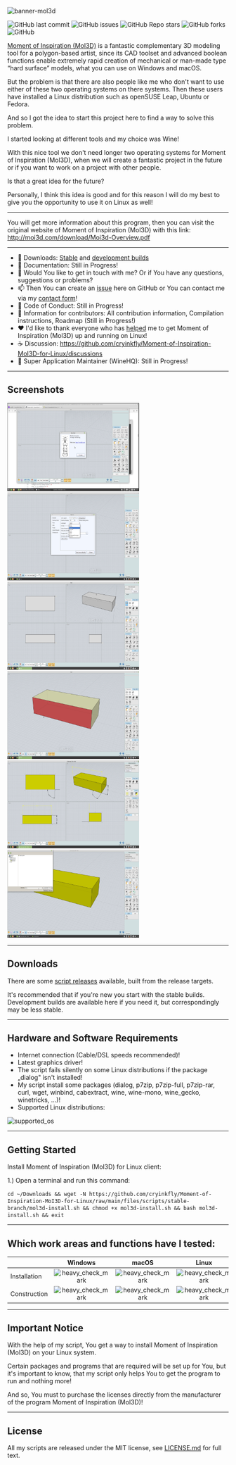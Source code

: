 ![banner-mol3d](https://user-images.githubusercontent.com/79079633/136657332-1a4f5ed1-a1a6-4b96-a1dd-114e1086e80a.png)

![GitHub last commit](https://img.shields.io/github/last-commit/cryinkfly/Moment-of-Inspiration-MoI3D-for-Linux?style=for-the-badge)
![GitHub issues](https://img.shields.io/github/issues-raw/cryinkfly/Moment-of-Inspiration-MoI3D-for-Linux?style=for-the-badge)
![GitHub Repo stars](https://img.shields.io/github/stars/cryinkfly/Moment-of-Inspiration-MoI3D-for-Linux?style=for-the-badge)
![GitHub forks](https://img.shields.io/github/forks/cryinkfly/Moment-of-Inspiration-MoI3D-for-Linux?style=for-the-badge)
![GitHub](https://img.shields.io/github/license/cryinkfly/Moment-of-Inspiration-MoI3D-for-Linux?style=for-the-badge)

[Moment of Inspiration (Mol3D)](https://moi3d.com) is a fantastic complementary 3D modeling tool for a polygon-based artist, since its CAD toolset and advanced boolean functions enable extremely rapid creation of mechanical or man-made type “hard surface” models, what you can use on Windows and macOS.

But the problem is that there are also people like me who don't want to use either of these two operating systems on there systems. Then these users have installed a Linux distribution such as openSUSE Leap, Ubuntu or Fedora.

And so I got the idea to start this project here to find a way to solve this problem. 

I started looking at different tools and my choice was Wine! 

With this nice tool we don't need longer two operating systems for Moment of Inspiration (Mol3D), when we will create a fantastic project in the future or if you want to work on a project with other people.

Is that a great idea for the future?

Personally, I think this idea is good and for this reason I will do my best to give you the opportunity to use it on Linux as well!

---

You will get more information about this program, then you can visit the original website of Moment of Inspiration (Mol3D) with this link: http://moi3d.com/download/Moi3d-Overview.pdf

---

  - 📂 Downloads: 
<a href="https://github.com/cryinkfly/Moment-of-Inspiration-MoI3D-for-Linux/tree/main/files/scripts/stable-branch">Stable</a> and <a href="https://github.com/cryinkfly/Moment-of-Inspiration-MoI3D-for-Linux/tree/main/files/scripts/development-branch">development builds</a>
  - 📔 Documentation: Still in Progress!
  - 💬 Would You like to get in touch with me? Or if You have any questions, suggestions or problems?
  - 📫 Then You can create an <a href="https://github.com/cryinkfly/Moment-of-Inspiration-MoI3D-for-Linux/issues">issue</a> here on GitHub or You can contact me via my <a href="https://cryinkfly.com/contact/">contact form</a>!
  - 📜 Code of Conduct: Still in Progress!
  - 📖 Information for contributors: All contribution information, Compilation instructions, Roadmap (Still in Progress!)
  - ❤️ I'd like to thank everyone who has <a href="https://github.com/cryinkfly/Moment-of-Inspiration-MoI3D-for-Linux/blob/main/COMMUNITY.md">helped</a> me to get Moment of Inspiration (Mol3D) up and running on Linux!
  - ☕️ Discussion: https://github.com/cryinkfly/Moment-of-Inspiration-MoI3D-for-Linux/discussions
  - 🍷 Super Application Maintainer (WineHQ): Still in Progress!

---

## Screenshots

<div>
<img src="https://github.com/cryinkfly/Moment-of-Inspiration-MoI3D-for-Linux/blob/main/files/images/program/welcome-screen-trial.png" width="300px" height="200px">
<img src="https://raw.githubusercontent.com/cryinkfly/Moment-of-Inspiration-MoI3D-for-Linux/main/files/images/program/config-change-language-1.png" width="300px" height="200px">
</div>
<div>
<img src="https://raw.githubusercontent.com/cryinkfly/Moment-of-Inspiration-MoI3D-for-Linux/main/files/images/program/create-body-1.png" width="300px" height="200px">
<img src="https://raw.githubusercontent.com/cryinkfly/Moment-of-Inspiration-MoI3D-for-Linux/main/files/images/program/create-body-3.png" width="300px" height="200px">
</div>
<div>
<img src="https://raw.githubusercontent.com/cryinkfly/Moment-of-Inspiration-MoI3D-for-Linux/main/files/images/program/body-dimensions.png" width="300px" height="200px">
<img src="https://raw.githubusercontent.com/cryinkfly/Moment-of-Inspiration-MoI3D-for-Linux/main/files/images/program/save-export-body-1.png" width="300px" height="200px">
</div>

---

## Downloads

There are some <a href="https://github.com/cryinkfly/Moment-of-Inspiration-MoI3D-for-Linux/tree/main/files/scripts">script releases</a> available, built from the release targets.

It's recommended that if you're new you start with the stable builds. Development builds are available here if you need it, but correspondingly may be less stable.

---

## Hardware and Software Requirements

- Internet connection (Cable/DSL speeds recommended)!
- Latest graphics driver!
- The script fails silently on some Linux distributions if the package „dialog" isn't installed!
- My script install some packages (dialog, p7zip, p7zip-full, p7zip-rar, curl, wget, winbind, cabextract, wine, wine-mono, wine_gecko, winetricks, ...)!
- Supported Linux distributions:

![supported_os](https://user-images.githubusercontent.com/79079633/134313580-ac8cf27e-d0c8-4393-beb6-55015a136220.png)

---

## Getting Started

Install Moment of Inspiration (Mol3D) for Linux client:

1.) Open a terminal and run this command:

    cd ~/Downloads && wget -N https://github.com/cryinkfly/Moment-of-Inspiration-MoI3D-for-Linux/raw/main/files/scripts/stable-branch/mol3d-install.sh && chmod +x mol3d-install.sh && bash mol3d-install.sh && exit

---

## Which work areas and functions have I tested:


<table>
<thead>
<tr>
<th></th>
<th>Windows</th>
<th>macOS</th>
<th>Linux</th>
</tr>
</thead>
<tbody>
<tr>
<td>Installation</td>
<td style="text-align: center;"><g-emoji class="g-emoji" alias="heavy_check_mark" fallback-src="https://github.githubassets.com/images/icons/emoji/unicode/2714.png"><img class="emoji" alt="heavy_check_mark" src="https://github.githubassets.com/images/icons/emoji/unicode/2714.png" width="20" height="20"></g-emoji></td>
<td style="text-align: center;"><g-emoji class="g-emoji" alias="heavy_check_mark" fallback-src="https://github.githubassets.com/images/icons/emoji/unicode/2714.png"><img class="emoji" alt="heavy_check_mark" src="https://github.githubassets.com/images/icons/emoji/unicode/2714.png" width="20" height="20"></g-emoji></td>
<td style="text-align: center;"><g-emoji class="g-emoji" alias="heavy_check_mark" fallback-src="https://github.githubassets.com/images/icons/emoji/unicode/2714.png"><img class="emoji" alt="heavy_check_mark" src="https://github.githubassets.com/images/icons/emoji/unicode/2714.png" width="20" height="20"></g-emoji></td>
</tr>
<tr>
<td>Construction</td>
<td style="text-align: center;"><g-emoji class="g-emoji" alias="heavy_check_mark" fallback-src="https://github.githubassets.com/images/icons/emoji/unicode/2714.png"><img class="emoji" alt="heavy_check_mark" src="https://github.githubassets.com/images/icons/emoji/unicode/2714.png" width="20" height="20"></g-emoji></td>
<td style="text-align: center;"><g-emoji class="g-emoji" alias="heavy_check_mark" fallback-src="https://github.githubassets.com/images/icons/emoji/unicode/2714.png"><img class="emoji" alt="heavy_check_mark" src="https://github.githubassets.com/images/icons/emoji/unicode/2714.png" width="20" height="20"></g-emoji></td>
<td style="text-align: center;"><g-emoji class="g-emoji" alias="heavy_check_mark" fallback-src="https://github.githubassets.com/images/icons/emoji/unicode/2714.png"><img class="emoji" alt="heavy_check_mark" src="https://github.githubassets.com/images/icons/emoji/unicode/2714.png" width="20" height="20"></g-emoji></td>
</tr>
</tbody>
</table>

---

## Important Notice

With the help of my script, You get a way to install Moment of Inspiration (Mol3D) on your Linux system. 

Certain packages and programs that are required will be set up for You, but it's important to know, that my script only helps You to get the program to run and nothing more! 

And so, You must to purchase the licenses directly from the manufacturer of the program Moment of Inspiration (Mol3D)!

---

## License

All my scripts are released under the MIT license, see <a href="https://github.com/cryinkfly/Moment-of-Inspiration-MoI3D-for-Linux/blob/main/LICENSE.md">LICENSE.md</a> for full text.
